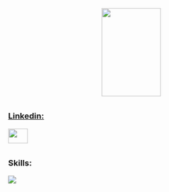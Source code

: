 <h2 align="center">

</h2>

<div align="center">
  <a href="https://github.com/nicolasallp">
  <img height="180em" width="49%" src="https://github-readme-stats-sigma-five.vercel.app/api/top-langs/?username=nicolasallp&layout=compact&langs_count=11&theme=dracula&title_color=01ecf3&bg_color=00000000"/>
</div>

##

<p align="left">
  <h3>Linkedin: </h3>
  <a href="https://www.linkedin.com/in/nícolas-lopes-b57151248/" target="blank"><img align="center" src="https://raw.githubusercontent.com/rahuldkjain/github-profile-readme-generator/master/src/images/icons/Social/linked-in-alt.svg" height="30" width="40" /></a>
</p>
  
##
  
<h3 align="left">Skills:</h3>
<div>
  <a href="https://skillicons.dev">
    <img src="https://skillicons.dev/icons?i=cs,dotnet,php,mysql,html,css,js" />
  </a>
</div>
